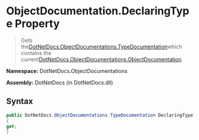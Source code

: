 # ObjectDocumentation.DeclaringType Property
> Gets the[DotNetDocs.ObjectDocumentations.TypeDocumentation](/docs/DotNetDocs/ObjectDocumentations/TypeDocumentation.md)which contains the current[DotNetDocs.ObjectDocumentations.ObjectDocumentation](/docs/DotNetDocs/ObjectDocumentations/ObjectDocumentation.md).

**Namespace:** DotNetDocs.ObjectDocumentations

**Assembly:** DotNetDocs (in DotNetDocs.dll)
## Syntax
```csharp
public DotNetDocs.ObjectDocumentations.TypeDocumentation DeclaringType
{
get;
}
```
